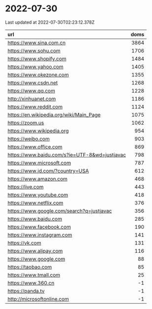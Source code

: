 # 2022-07-30

<!-- BEGIN -->
Last updated at 2022-07-30T02:23:12.378Z

url | doms
:- | -:
https://www.sina.com.cn | 3864
https://www.sohu.com | 1706
https://www.shopify.com | 1484
https://www.yahoo.com | 1405
https://www.okezone.com | 1355
https://www.csdn.net | 1268
https://www.qq.com | 1228
http://xinhuanet.com | 1186
https://www.reddit.com | 1124
https://en.wikipedia.org/wiki/Main_Page | 1075
https://zoom.us | 1062
https://www.wikipedia.org | 954
https://weibo.com | 903
https://www.office.com | 869
https://www.baidu.com/s?ie=UTF-8&wd=justjavac | 798
https://www.microsoft.com | 787
https://www.jd.com/?country=USA | 612
https://www.amazon.com | 468
https://live.com | 443
https://www.youtube.com | 418
https://www.netflix.com | 376
https://www.google.com/search?q=justjavac | 356
https://www.baidu.com | 285
https://www.facebook.com | 190
https://www.instagram.com | 141
https://vk.com | 131
https://www.alipay.com | 116
https://www.google.com | 88
https://taobao.com | 85
https://www.tmall.com | 25
https://www.360.cn | -1
https://panda.tv | -1
http://microsoftonline.com | -1
<!-- END -->
